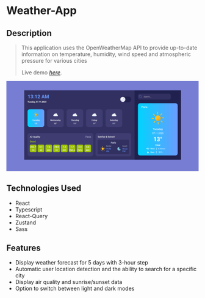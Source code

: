 # Weather-App

## Description

> This application uses the OpenWeatherMap API to provide up-to-date information on temperature, humidity, wind speed and atmospheric pressure  for various cities
>
> Live demo [_here_](https://weather-app-theta-ruddy.vercel.app/).

![Weather-App screenshot](./public/screenshots/WeatherApp.PNG)

## Technologies Used

- React 
- Typescript 
- React-Query 
- Zustand 
- Sass 

## Features

- Display weather forecast for 5 days with 3-hour step
- Automatic user location detection and the ability to search for a specific city
- Display air quality and sunrise/sunset data
- Option to switch between light and dark modes
